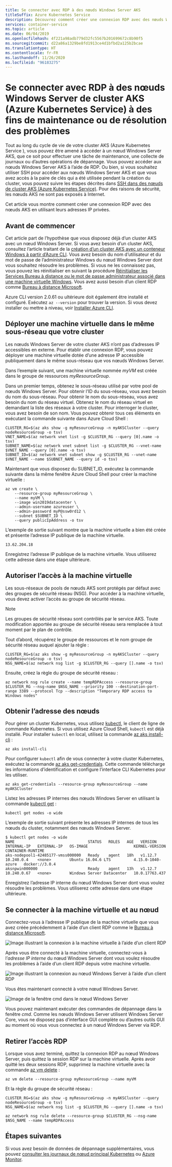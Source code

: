 ```yaml
---
title: Se connecter avec RDP à des nœuds Windows Server AKS
titleSuffix: Azure Kubernetes Service
description: Découvrez comment créer une connexion RDP avec des nœuds Windows Server de cluster AKS (Azure Kubernetes Service) pour les tâches de maintenance et de résolution des problèmes.
services: container-service
ms.topic: article
ms.date: 06/04/2019
ms.openlocfilehash: 4f221a98adb779d32fc5567b201699672c8b90f5
ms.sourcegitcommit: d22a86a1329be8fd1913ce4d1bfbd2a125b2bcae
ms.translationtype: HT
ms.contentlocale: fr-FR
ms.lasthandoff: 11/26/2020
ms.locfileid: "96183275"
---
```

# <a name="connect-with-rdp-to-azure-kubernetes-service-aks-cluster-windows-server-nodes-for-maintenance-or-troubleshooting"></a>Se connecter avec RDP à des nœuds Windows Server de cluster AKS (Azure Kubernetes Service) à des fins de maintenance ou de résolution des problèmes

Tout au long du cycle de vie de votre cluster AKS (Azure Kubernetes Service ), vous pouvez être amené à accéder à un nœud Windows Server AKS, que ce soit pour effectuer une tâche de maintenance, une collecte de journaux ou d’autres opérations de dépannage. Vous pouvez accéder aux nœuds Windows Server AKS à l’aide de RDP. Ou bien, si vous souhaitez utiliser SSH pour accéder aux nœuds Windows Server AKS et que vous avez accès à la paire de clés qui a été utilisée pendant la création du cluster, vous pouvez suivre les étapes décrites dans [SSH dans des nœuds de cluster AKS (Azure Kubernetes Service)][ssh-steps]. Pour des raisons de sécurité, les nœuds AKS ne sont pas exposés à Internet.

Cet article vous montre comment créer une connexion RDP avec des nœuds AKS en utilisant leurs adresses IP privées.

## <a name="before-you-begin"></a>Avant de commencer

Cet article part de l’hypothèse que vous disposez déjà d’un cluster AKS avec un nœud Windows Server. Si vous avez besoin d’un cluster AKS, consultez l’article traitant de la [création d’un cluster AKS avec un conteneur Windows à partir d’Azure CLI][aks-windows-cli]. Vous avez besoin du nom d’utilisateur et du mot de passe de l’administrateur Windows du nœud Windows Server dont vous souhaitez résoudre les problèmes. Si vous ne les connaissez pas, vous pouvez les réinitialiser en suivant la procédure [Réinitialiser les Services Bureau à distance ou le mot de passe administrateur associé dans une machine virtuelle Windows](../virtual-machines/troubleshooting/reset-rdp.md). Vous avez aussi besoin d’un client RDP comme [Bureau à distance Microsoft][rdp-mac].

Azure CLI version 2.0.61 ou ultérieure doit également être installé et configuré. Exécutez `az --version` pour trouver la version. Si vous devez installer ou mettre à niveau, voir [Installer Azure CLI][install-azure-cli].

## <a name="deploy-a-virtual-machine-to-the-same-subnet-as-your-cluster"></a>Déployer une machine virtuelle dans le même sous-réseau que votre cluster

Les nœuds Windows Server de votre cluster AKS n’ont pas d’adresses IP accessibles en externe. Pour établir une connexion RDP, vous pouvez déployer une machine virtuelle dotée d’une adresse IP accessible publiquement dans le même sous-réseau que vos nœuds Windows Server.

Dans l’exemple suivant, une machine virtuelle nommée *myVM* est créée dans le groupe de ressources *myResourceGroup*.

Dans un premier temps, obtenez le sous-réseau utilisé par votre pool de nœuds Windows Server. Pour obtenir l’ID du sous-réseau, vous avez besoin du nom du sous-réseau. Pour obtenir le nom du sous-réseau, vous avez besoin du nom du réseau virtuel. Obtenez le nom du réseau virtuel en demandant la liste des réseaux à votre cluster. Pour interroger le cluster, vous avez besoin de son nom. Vous pouvez obtenir tous ces éléments en exécutant la commande suivante dans Azure Cloud Shell :

```azurecli-interactive
CLUSTER_RG=$(az aks show -g myResourceGroup -n myAKSCluster --query nodeResourceGroup -o tsv)
VNET_NAME=$(az network vnet list -g $CLUSTER_RG --query [0].name -o tsv)
SUBNET_NAME=$(az network vnet subnet list -g $CLUSTER_RG --vnet-name $VNET_NAME --query [0].name -o tsv)
SUBNET_ID=$(az network vnet subnet show -g $CLUSTER_RG --vnet-name $VNET_NAME --name $SUBNET_NAME --query id -o tsv)
```

Maintenant que vous disposez du SUBNET_ID, exécutez la commande suivante dans la même fenêtre Azure Cloud Shell pour créer la machine virtuelle :

```azurecli-interactive
az vm create \
    --resource-group myResourceGroup \
    --name myVM \
    --image win2019datacenter \
    --admin-username azureuser \
    --admin-password myP@ssw0rd12 \
    --subnet $SUBNET_ID \
    --query publicIpAddress -o tsv
```

L’exemple de sortie suivant montre que la machine virtuelle a bien été créée et présente l’adresse IP publique de la machine virtuelle.

```console
13.62.204.18
```

Enregistrez l’adresse IP publique de la machine virtuelle. Vous utiliserez cette adresse dans une étape ultérieure.

## <a name="allow-access-to-the-virtual-machine"></a>Autoriser l’accès à la machine virtuelle

Les sous-réseaux de pools de nœuds AKS sont protégés par défaut avec des groupes de sécurité réseau (NSG). Pour accéder à la machine virtuelle, vous devez activer l’accès au groupe de sécurité réseau.

> [!NOTE]
> Les groupes de sécurité réseau sont contrôlés par le service AKS. Toute modification apportée au groupe de sécurité réseau sera remplacée à tout moment par le plan de contrôle.
>

Tout d’abord, récupérez le groupe de ressources et le nom groupe de sécurité réseau auquel ajouter la règle :

```azurecli-interactive
CLUSTER_RG=$(az aks show -g myResourceGroup -n myAKSCluster --query nodeResourceGroup -o tsv)
NSG_NAME=$(az network nsg list -g $CLUSTER_RG --query [].name -o tsv)
```

Ensuite, créez la règle du groupe de sécurité réseau :

```azurecli-interactive
az network nsg rule create --name tempRDPAccess --resource-group $CLUSTER_RG --nsg-name $NSG_NAME --priority 100 --destination-port-range 3389 --protocol Tcp --description "Temporary RDP access to Windows nodes"
```

## <a name="get-the-node-address"></a>Obtenir l’adresse des nœuds

Pour gérer un cluster Kubernetes, vous utilisez [kubectl][kubectl], le client de ligne de commande Kubernetes. Si vous utilisez Azure Cloud Shell, `kubectl` est déjà installé. Pour installer `kubectl` en local, utilisez la commande [az aks install-cli][az-aks-install-cli] :
    
```azurecli-interactive
az aks install-cli
```

Pour configurer `kubectl` afin de vous connecter à votre cluster Kubernetes, exécutez la commande [az aks get-credentials][az-aks-get-credentials]. Cette commande télécharge les informations d’identification et configure l’interface CLI Kubernetes pour les utiliser.

```azurecli-interactive
az aks get-credentials --resource-group myResourceGroup --name myAKSCluster
```

Listez les adresses IP internes des nœuds Windows Server en utilisant la commande [kubectl get][kubectl-get] :

```console
kubectl get nodes -o wide
```

L’exemple de sortie suivant présente les adresses IP internes de tous les nœuds du cluster, notamment des nœuds Windows Server.

```console
$ kubectl get nodes -o wide
NAME                                STATUS   ROLES   AGE   VERSION   INTERNAL-IP   EXTERNAL-IP   OS-IMAGE                    KERNEL-VERSION      CONTAINER-RUNTIME
aks-nodepool1-42485177-vmss000000   Ready    agent   18h   v1.12.7   10.240.0.4    <none>        Ubuntu 16.04.6 LTS          4.15.0-1040-azure   docker://3.0.4
aksnpwin000000                      Ready    agent   13h   v1.12.7   10.240.0.67   <none>        Windows Server Datacenter   10.0.17763.437
```

Enregistrez l’adresse IP interne du nœud Windows Server dont vous voulez résoudre les problèmes. Vous utiliserez cette adresse dans une étape ultérieure.

## <a name="connect-to-the-virtual-machine-and-node"></a>Se connecter à la machine virtuelle et au nœud

Connectez-vous à l’adresse IP publique de la machine virtuelle que vous avez créée précédemment à l’aide d’un client RDP comme le [Bureau à distance Microsoft][rdp-mac].

![Image illustrant la connexion à la machine virtuelle à l’aide d’un client RDP](media/rdp/vm-rdp.png)

Après vous être connecté à la machine virtuelle, connectez-vous à l’*adresse IP interne* du nœud Windows Server dont vous voulez résoudre les problèmes à l’aide d’un client RDP depuis votre machine virtuelle.

![Image illustrant la connexion au nœud Windows Server à l’aide d’un client RDP](media/rdp/node-rdp.png)

Vous êtes maintenant connecté à votre nœud Windows Server.

![Image de la fenêtre cmd dans le nœud Windows Server](media/rdp/node-session.png)

Vous pouvez maintenant exécuter des commandes de dépannage dans la fenêtre *cmd*. Comme les nœuds Windows Server utilisent Windows Server Core, vous ne disposez pas d’interface GUI complète ou d’autres outils GUI au moment où vous vous connectez à un nœud Windows Server via RDP.

## <a name="remove-rdp-access"></a>Retirer l’accès RDP

Lorsque vous avez terminé, quittez la connexion RDP au nœud Windows Server, puis quittez la session RDP sur la machine virtuelle. Après avoir quitté les deux sessions RDP, supprimez la machine virtuelle avec la commande [az vm delete][az-vm-delete] :

```azurecli-interactive
az vm delete --resource-group myResourceGroup --name myVM
```

Et la règle du groupe de sécurité réseau :

```azurecli-interactive
CLUSTER_RG=$(az aks show -g myResourceGroup -n myAKSCluster --query nodeResourceGroup -o tsv)
NSG_NAME=$(az network nsg list -g $CLUSTER_RG --query [].name -o tsv)
```

```azurecli-interactive
az network nsg rule delete --resource-group $CLUSTER_RG --nsg-name $NSG_NAME --name tempRDPAccess
```

## <a name="next-steps"></a>Étapes suivantes

Si vous avez besoin de données de dépannage supplémentaires, vous pouvez [consulter les journaux de nœud principal Kubernetes][view-master-logs] ou [Azure Monitor][azure-monitor-containers].

<!-- EXTERNAL LINKS -->
[kubectl]: https://kubernetes.io/docs/user-guide/kubectl/
[kubectl-get]: https://kubernetes.io/docs/reference/generated/kubectl/kubectl-commands#get
[rdp-mac]: https://aka.ms/rdmac

<!-- INTERNAL LINKS -->
[aks-windows-cli]: windows-container-cli.md
[az-aks-install-cli]: /cli/azure/aks?view=azure-cli-latest#az-aks-install-cli
[az-aks-get-credentials]: /cli/azure/aks?view=azure-cli-latest#az-aks-get-credentials
[az-vm-delete]: /cli/azure/vm#az-vm-delete
[azure-monitor-containers]: ../azure-monitor/insights/container-insights-overview.md
[install-azure-cli]: /cli/azure/install-azure-cli
[ssh-steps]: ssh.md
[view-master-logs]: view-master-logs.md
